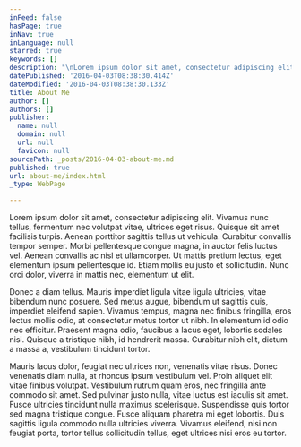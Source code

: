 ```yaml
---
inFeed: false
hasPage: true
inNav: true
inLanguage: null
starred: true
keywords: []
description: "\nLorem ipsum dolor sit amet, consectetur adipiscing elit. Vivamus nunc \ntellus, fermentum nec volutpat vitae, ultrices eget risus. Quisque sit \namet facilisis turpis. Aenean porttitor sagittis tellus ut vehicula. \nCurabitur convallis tempor semper. Morbi pellentesque congue magna, in \nauctor felis luctus vel. Aenean convallis ac nisl et ullamcorper. Ut \nmattis pretium lectus, eget elementum ipsum pellentesque id. Etiam \nmollis eu justo et sollicitudin. Nunc orci dolor, viverra in mattis nec,\n elementum ut elit.\n"
datePublished: '2016-04-03T08:38:30.414Z'
dateModified: '2016-04-03T08:38:30.133Z'
title: About Me
author: []
authors: []
publisher:
  name: null
  domain: null
  url: null
  favicon: null
sourcePath: _posts/2016-04-03-about-me.md
published: true
url: about-me/index.html
_type: WebPage

---
```

Lorem ipsum dolor sit amet, consectetur adipiscing elit. Vivamus nunc 
tellus, fermentum nec volutpat vitae, ultrices eget risus. Quisque sit 
amet facilisis turpis. Aenean porttitor sagittis tellus ut vehicula. 
Curabitur convallis tempor semper. Morbi pellentesque congue magna, in 
auctor felis luctus vel. Aenean convallis ac nisl et ullamcorper. Ut 
mattis pretium lectus, eget elementum ipsum pellentesque id. Etiam 
mollis eu justo et sollicitudin. Nunc orci dolor, viverra in mattis nec,
elementum ut elit.

Donec a diam tellus. Mauris imperdiet ligula vitae ligula ultricies, 
vitae bibendum nunc posuere. Sed metus augue, bibendum ut sagittis quis,
imperdiet eleifend sapien. Vivamus tempus, magna nec finibus fringilla,
eros lectus mollis odio, at consectetur metus tortor ut nibh. In 
elementum id odio nec efficitur. Praesent magna odio, faucibus a lacus 
eget, lobortis sodales nisi. Quisque a tristique nibh, id hendrerit 
massa. Curabitur nibh elit, dictum a massa a, vestibulum tincidunt 
tortor.

Mauris lacus dolor, feugiat nec ultrices non, venenatis vitae risus. 
Donec venenatis diam nulla, at rhoncus ipsum vestibulum vel. Proin 
aliquet elit vitae finibus volutpat. Vestibulum rutrum quam eros, nec 
fringilla ante commodo sit amet. Sed pulvinar justo nulla, vitae luctus 
est iaculis sit amet. Fusce ultricies tincidunt nulla maximus 
scelerisque. Suspendisse quis tortor sed magna tristique congue. Fusce 
aliquam pharetra mi eget lobortis. Duis sagittis ligula commodo nulla 
ultricies viverra. Vivamus eleifend, nisi non feugiat porta, tortor 
tellus sollicitudin tellus, eget ultrices nisi eros eu tortor.